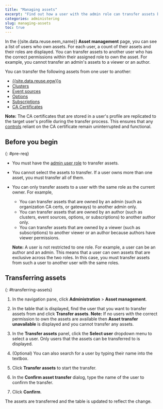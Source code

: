 ```yaml
---
title: "Managing assets"
excerpt: "Find out how a user with the admin role can transfer assets between users."
categories: administering
slug: managing-assets
toc: true
---
```


In the {{site.data.reuse.eem_name}} **Asset management** page, you can see a list of users who own assets. For each user, a count of their assets and their roles are displayed. You can transfer assets to another user who has the correct permissions within their assigned role to own the asset. For example, you cannot transfer an admin's assets to a viewer or an author.

You can transfer the following assets from one user to another:

- [{{site.data.reuse.egw}}s](../../about/key-concepts#event-gateway)
- [Clusters](../../about/key-concepts#cluster)
- [Event sources](../../about/key-concepts#event-source)
- [Options](../../about/key-concepts#option)
- [Subscriptions](../../about/key-concepts#subscription)
- [CA Certificates](../../security/ca-certs)

**Note:** The CA certificates that are stored in a user's profile are replicated to the target user's profile during the transfer process. This ensures that any [controls](../../about/key-concepts#control) reliant on the CA certificate remain uninterrupted and functional.

## Before you begin
{: #pre-req}

* You must have the [admin user role](../../security/user-roles) to transfer assets. 
* You cannot select the assets to transfer. If a user owns more than one asset, you must transfer all of them.
* You can only transfer assets to a user with the same role as the current owner. For example,
  - You can transfer assets that are owned by an admin (such as organization CA certs, or gateways) to another admin only.  
  - You can transfer assets that are owned by an author (such as clusters, event sources, options, or subscriptions) to another author only.
  - You can transfer assets that are owned by a viewer (such as subscriptions) to another viewer or an author because authors have viewer permissions.

  **Note:** A user is not restricted to one role. For example, a user can be an author and an admin. This means that a user can own assets that are exclusive across the two roles. In this case, you must transfer assets from such a user to another user with the same roles.

## Transferring assets
{: #transferring-assets}

1. In the navigation pane, click **Administration** > **Asset management**. 
1. In the table that is displayed, find the user that you want to transfer assets from and click **Transfer assets**. 
  **Note:** If no users with the correct permission to own the assets are available then **Asset transfer unavailable** is displayed and you cannot transfer any assets.  

1. In the **Transfer assets** panel, click the **Select user** dropdown menu to select a user. Only users that the assets can be transferred to is displayed. 
1. (Optional) You can also search for a user by typing their name into the textbox.
1. Click **Transfer assets** to start the transfer.
1. In the **Confirm asset transfer** dialog, type the name of the user to confirm the transfer. 
1. Click **Confirm**.

The assets are transferred and the table is updated to reflect the change. 